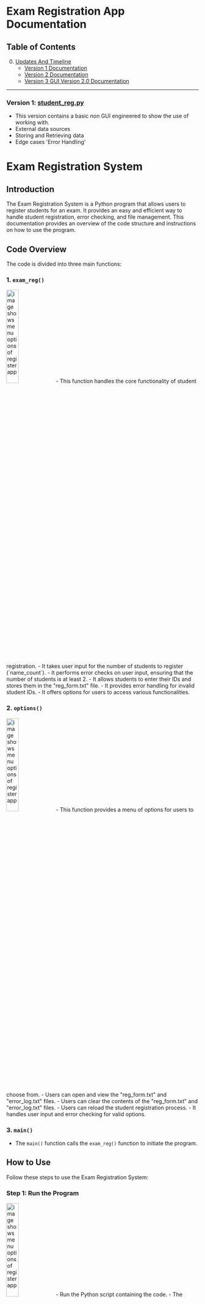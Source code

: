 Exam Registration App Documentation
===================================

Table of Contents
-----------------

0.  [Updates And Timeline](#future-updates-and-timeline)
    *   [Version 1 Documentation](#version-1)
    *   [Version 2 Documentation](#version-2)
    *   [Version 3 GUI Version 2.0 Documentation](#version-3)
 <a name="version-1"></a>
----------------------------------
### Version 1:  [student_reg.py](https://github.com/stevehud23/student_reg/blob/main/student_reg.py)
*   This version contains a basic non GUI engineered to show the use of working with.
*   External data sources
*   Storing and Retrieving data
*   Edge cases 'Error Handling'

# Exam Registration System

## Introduction
The Exam Registration System is a Python program that allows users to register students for an exam. It provides an easy and efficient way to handle student registration, error checking, and file management. This documentation provides an overview of the code structure and instructions on how to use the program.

## Code Overview
The code is divided into three main functions:

### 1. `exam_reg()`
<img src="https://github.com/stevehud23/student_reg/blob/main/reg_v1.png " alt="image shows menu options of register app" style="width: 25%; height: auto;">
- This function handles the core functionality of student registration.
- It takes user input for the number of students to register (`name_count`).
- It performs error checks on user input, ensuring that the number of students is at least 2.
- It allows students to enter their IDs and stores them in the "reg_form.txt" file.
- It provides error handling for invalid student IDs.
- It offers options for users to access various functionalities.

### 2. `options()`
<img src="https://github.com/stevehud23/student_reg/blob/main/reg_v1_3.png " alt="image shows menu options of register app" style="width: 25%; height: auto;">
- This function provides a menu of options for users to choose from.
- Users can open and view the "reg_form.txt" and "error_log.txt" files.
- Users can clear the contents of the "reg_form.txt" and "error_log.txt" files.
- Users can reload the student registration process.
- It handles user input and error checking for valid options.

### 3. `main()`
- The `main()` function calls the `exam_reg()` function to initiate the program.

## How to Use
Follow these steps to use the Exam Registration System:

### Step 1: Run the Program
<img src="https://github.com/stevehud23/student_reg/blob/main/reg_v1.png " alt="image shows menu options of register app" style="width: 25%; height: auto;">
- Run the Python script containing the code.
- The program will start, and you will be prompted to enter the number of students to register.

### Step 2: Register Students
- Enter the number of students you want to register.
- You will be prompted to enter the student IDs for each student.
- The student IDs will be stored in the "reg_form.txt" file along with a signature line for each student.

### Step 3: Access Options
<img src="https://github.com/stevehud23/student_reg/blob/main/reg_v1_2.png " alt="image shows menu options of register app" style="width: 25%; height: auto;">
- After completing the registration, you will have the following options:
    - Option 1: Open and view the "reg_form.txt" file.
    - Option 2: Clear the contents of the "reg_form.txt" file.
    - Option 3: Open and view the "error_log.txt" file.
    - Option 4: Clear the contents of the "error_log.txt" file.
    - Option 5: Reload the student registration process.

### Step 4: Follow the Prompts
- Depending on your choice, follow the prompts to view, clear, or reload.
- The program will guide you through the selected option.

### Step 5: Continue or Quit
- After completing an option, you will be asked if you want to continue.
- Type 'y' to continue with another option or 'n' to quit the program.

## Big O Notation
The overall time complexity of the code can be expressed as O(m + n + k), where:
- "m" depends on the initial user input for class size.
- "n" depends on user input within the `options()` function.
- "k" depends on the file sizes involved in file read and write operations.

This code provides an efficient way to manage exam registrations and handle file operations.

---

**Note**: Make sure that the program files, "reg_form.txt" and "error_log.txt," exist in the same directory as the Python script for the program to function correctly.

For any questions or issues, refer to the error logs or seek assistance.

Happy registration!


### Version 2:  [from_kivy_registration.py](https://github.com/stevehud23/student_reg/blob/main/registration/from_kivy_registration.py)
*   This version contains a basic GUI engineered to show the use of working with.
*   Basic level GUI creation
*   OOP's
*   Classe's
*   Function's
*   Inheritance
*   Creating and printing a custom registry form
*   External data sources
*   Storing and Retrieving data
*   Edge cases 'Error Handling'
<a name="version-2"></a>
  
Exam Registration App Documentation
===================================

Table of Contents
-----------------

1.  [Introduction](#introduction-1)
2.  [Getting Started](#getting-started-1)
    *   [Prerequisites](#prerequisites-1)
    *   [Installation](#installation-1)
3.  [User Manual](#user-manual-1)
    *   [Application Overview](#application-overview-1)
    *   [Registering Students](#registering-students-1)
    *   [Options Menu](#options-menu-1)
    *   [Printing Registration Forms](#printing-registration-forms-1)
4.  [Troubleshooting](#troubleshooting-1)
5.  [Contributing](#contributing-1)
6.  [License](#license-1)
7.  [Future Updates And Timeline](#future-updates-and-timeline-1)
    *   [Version 1 Documentation](#version-1)
    *   [Version 2 Documentation](#version-2)
    *   [Version 3 GUI Version 2.0 Documentation](#version-3)

1\. Introduction <a name="introduction-1"></a>
--------------------------------------------

The Exam Registration App is a simple Kivy-based application that allows you to register students for an exam, view registration logs, clear logs, and print registration forms. This documentation provides an overview of the application and how to use it.

2\. Getting Started <a name="getting-started-1"></a>
--------------------------------------------------

### Prerequisites <a name="prerequisites-1"></a>

Before running the Exam Registration App, you need to have the following prerequisites installed on your system:

*   Python (3.x recommended)
*   Kivy library
*   ReportLab library (for PDF generation)

### Installation <a name="installation-1"></a>

1.  Clone the application's repository to your local machine:
    
    bash
    
    ```bash
    git clone https://github.com/yourusername/exam-registration-app.git
    ```
    
2.  Navigate to the project directory:
    
    bash
    
    ```bash
    cd exam-registration-app
    ```
    
3.  Install the required Python packages using pip:
    
    `pip install -r requirements.txt`
    
4.  Run the application:
    
    `python from_kivy_registration.py`
    

3\. User Manual <a name="user-manual-1"></a>
------------------------------------------

### Application Overview <a name="application-overview-1"></a>

The Exam Registration App provides a simple and user-friendly interface for registering students, managing registration logs, and printing registration forms. When you launch the app, you will see the following components:

<img src="https://github.com/stevehud23/student_reg/blob/main/ex_reg1.png " alt="image shows menu options of register app" style="width: 25%; height: auto;">

*   **Register Students Button**: Click this button to open the registration form for entering student information.
    
*   **Options Button**: Access the options menu to view, clear registration logs, view error logs, and clear error logs.         
    
*   **Output Label**: This label displays messages and information about the registration process.
    
*   **Print Registration Form Button**: Click this button to generate and print the registration forms for all registered students.
    

### Registering Students <a name="registering-students-1"></a>

<img src="https://github.com/stevehud23/student_reg/blob/main/ex_reg2.png " alt="image shows menu options of register app" style="width: 25%; height: auto;"><img src="https://github.com/stevehud23/student_reg/blob/main/ex_reg3.png " alt="image shows menu options of register app" style="width: 25%; height: auto;">

1.  Click the "Register Students" button to open the registration form.
    
2.  In the registration form popup:
    
    *   Enter the student's name in the "Enter student name" field.
    *   Enter the student's ID in the "Enter student number" field only.
    *   Click the "Submit" button to register the student.
3.  If the student's information is successfully registered, you will see a confirmation message in the "Output Label."
    
4.  If there is an error or if the student is already registered, appropriate messages will be displayed in the "Output Label."
    

### Options Menu <a name="options-menu-1"></a>

<img src="https://github.com/stevehud23/student_reg/blob/main/ex_reg4.png " alt="image shows menu options of register app" style="width: 25%; height: auto;">

Click the "Options" button to access the options menu, which provides the following features:

*   **View Registration Log**: Opens a popup displaying the registration log. You can scroll through the log to view registered students.<img src="https://github.com/stevehud23/student_reg/blob/main/ex_reg5.png " alt="image shows menu options of register app" style="width: 25%; height: auto;">
    
*   **Clear Registration Log**: Clears the registration log, removing all previously registered students.
    
*   **View Error Log**: Opens a popup displaying the error log. You can scroll through the log to view any error messages. <img src="https://github.com/stevehud23/student_reg/blob/main/ex_reg6.png " alt="image shows menu options of register app" style="width: 25%; height: auto;">
    
*   **Clear Error Log**: Clears the error log, removing all previous error messages.
    

### Printing Registration Forms <a name="printing-registration-forms-1"></a>

<img src="https://github.com/stevehud23/student_reg/blob/main/ex_reg7.png " alt="image shows menu options of register app" style="width: 25%; height: auto;">

1.  Click the "Print Registration Form" button to generate and print registration forms for all registered students.
    
2.  A PDF registration form will be generated, and the default PDF viewer on your system will open, allowing you to print the forms.
    

4\. Troubleshooting <a name="troubleshooting-1"></a>
--------------------------------------------------

If you encounter any issues or errors while using the Exam Registration App, please check the following:

*   Ensure that you have the required prerequisites (Python, Kivy, and ReportLab) installed correctly.
    
*   Check the "Options" menu to view error logs for detailed error messages.
    
*   If you encounter any unexpected behavior or issues, please report them to the application's GitHub repository for assistance.
    

5\. Contributing <a name="contributing-1"></a>
--------------------------------------------

Contributions to the Exam Registration App are welcome! If you have ideas for new features or improvements, feel free to open an issue or submit a pull request on the GitHub repository.

6\. License <a name="license-1"></a>
----------------------------------

The Exam Registration App is open-source and released under the [MIT License](LICENSE). You are free to use, modify, and distribute the application as per the terms of the license.

Thank you for using the Exam Registration App!


 ### GUI version 2.0:  [student_reg_GUI_V2.py](https://github.com/stevehud23/student_reg/blob/main/Student_reg_GUI_V2/student_reg_GUI_V2.py)
*   This version contains an updated GUI engineered for better functionalty.
*   Basic level GUI creation
*   OOP's
*   Classe's
*   Function's
*   Inheritance
*   Creating and printing a custom registry form
*   External data sources
*   Storing and Retrieving data
*   Edge cases 'Error Handling'
<a name="version-3"></a>

Exam Registration App Documentation
===================================

Table of Contents
-----------------

1.  [Introduction](#introduction-2)
2.  [Getting Started](#getting-started)
    *   [Prerequisites](#prerequisites)
    *   [Installation](#installation)
3.  [User Manual](#user-manual)
    *   [Application Overview](#application-overview)
    *   [Registering Students](#registering-students)
    *   [Options Menu](#options-menu)
    *   [Printing Registration Forms](#printing-registration-forms)
4.  [Troubleshooting](#troubleshooting)
5.  [Contributing](#contributing)
6.  [License](#license)
7.  [Future Updates And Timeline](#future-updates-and-timeline)
    *   [Version 1 Documentation](#version-1)
    *   [Version 2 Documentation](#version-2)
    *   [Version 3 GUI Version 2.0 Documentation](#version-3)

1\. Introduction <a name="introduction"></a>
--------------------------------------------

The Exam Registration App is a simple Kivy-based application that allows you to register students for an exam, view registration logs, clear logs, and print registration forms. This documentation provides an overview of the application and how to use it.

2\. Getting Started <a name="getting-started"></a>
--------------------------------------------------

### Prerequisites <a name="prerequisites"></a>

Before running the Exam Registration App, you need to have the following prerequisites installed on your system:

*   Python (3.x recommended)
*   Kivy library
*   ReportLab library (for PDF generation)

### Installation <a name="installation"></a>

1.  Clone the application's repository to your local machine:
    
    bash
    
    ```bash
    git clone https://github.com/yourusername/exam-registration-app.git
    ```
    
2.  Navigate to the project directory:
    
    bash
    
    ```bash
    cd exam-registration-app
    ```
    
3.  Install the required Python packages using pip:
    
    `pip install -r requirements.txt`
    
4.  Run the application:
    
    `python from_kivy_registration.py`
    

3\. User Manual <a name="user-manual"></a>
------------------------------------------

### Application Overview <a name="application-overview"></a>

The Exam Registration App provides a simple and user-friendly interface for registering students, managing registration logs, and printing registration forms. When you launch the app, you will see the following components:

<img src="https://github.com/stevehud23/student_reg/blob/main/ex_reg1.png " alt="image shows menu options of register app" style="width: 25%; height: auto;">

*   **Register Students Button**: Click this button to open the registration form for entering student information.
    
*   **Options Button**: Access the options menu to view, clear registration logs, view error logs, and clear error logs.         
    
*   **Output Label**: This label displays messages and information about the registration process.
    
*   **Print Registration Form Button**: Click this button to generate and print the registration forms for all registered students.
    

### Registering Students <a name="registering-students"></a>

<img src="https://github.com/stevehud23/student_reg/blob/main/reg_gui_v2.png" style="width: 25%; height: auto;"><img src="https://github.com/stevehud23/student_reg/blob/main/reg_gui_v2_3.png " alt="image shows menu options of register app" style="width: 25%; height: auto;">

1.  Click the "Register Students" button to open the registration form.
    
2.  In the registration form popup:
    
    *   Enter the student's name in the "Enter student name" field.
    *   In this version the student ID auto generates the student ID's, making this app a bit more realistic.
    *   Click the "Submit" button to register the student.
3.  If the student's information is successfully registered, you will see a confirmation message in the "Output Label."
    
4.  If there is an error or if the student is already registered, appropriate messages will be displayed in the "Output Label."
    

### Options Menu <a name="options-menu"></a>

<img src="https://github.com/stevehud23/student_reg/blob/main/reg_gui_v2_1.png " alt="image shows menu options of register app" style="width: 25%; height: auto;">

Click the "Options" button to access the options menu, which provides the following features:

*   **View Registration Log**: Opens a popup displaying the registration log. You can scroll through the log to view registered students.<img src="https://github.com/stevehud23/student_reg/blob/main/ex_reg5.png " alt="image shows menu options of register app" style="width: 25%; height: auto;">
    
*   **Clear Registration Log**: Clears the registration log, removing all previously registered students.
    
*   **View Error Log**: Opens a popup displaying the error log. You can scroll through the log to view any error messages. <img src="https://github.com/stevehud23/student_reg/blob/main/ex_reg6.png " alt="image shows menu options of register app" style="width: 25%; height: auto;">
    
*   **Clear Error Log**: Clears the error log, removing all previous error messages.
    

### Printing Registration Forms <a name="printing-registration-forms"></a>

<img src="https://github.com/stevehud23/student_reg/blob/main/ex_reg7.png " alt="image shows menu options of register app" style="width: 25%; height: auto;">

1.  Click the "Print Registration Form" button to generate and print registration forms for all registered students.
    
2.  A PDF registration form will be generated, and the default PDF viewer on your system will open, allowing you to print the forms.
    

4\. Troubleshooting <a name="troubleshooting"></a>
--------------------------------------------------

If you encounter any issues or errors while using the Exam Registration App, please check the following:

*   Ensure that you have the required prerequisites (Python, Kivy, and ReportLab) installed correctly.
    
*   Check the "Options" menu to view error logs for detailed error messages.
    
*   If you encounter any unexpected behavior or issues, please report them to the application's GitHub repository for assistance.
    

5\. Contributing <a name="contributing"></a>
--------------------------------------------

Contributions to the Exam Registration App are welcome! If you have ideas for new features or improvements, feel free to open an issue or submit a pull request on the GitHub repository.

6\. License <a name="license"></a>
----------------------------------

The Exam Registration App is open-source and released under the [MIT License](LICENSE). You are free to use, modify, and distribute the application as per the terms of the license.

Thank you for using the Exam Registration App!



---

This documentation provides an overview of the Exam Registration App and its usage. For more details about the code implementation, refer to the source code and comments in the application's Python script.
